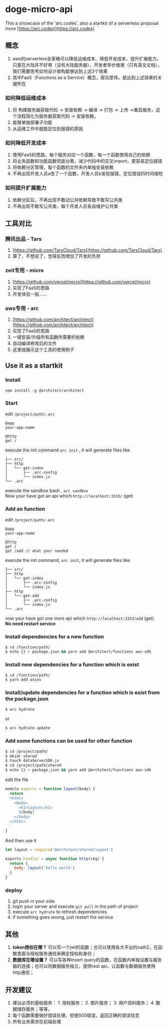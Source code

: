 # doge-micro-api
This a showcase of the 'arc.codes', also a startkit of a serverless proposal  
more [https://arc.codes](https://arc.codes)

## 概念
1. aws的serverless全家桶可以降低运维成本、降低开发成本、提升扩展能力。只是在大陆并不好用（没有大陆服务器），开发者举步维艰（只有英文文档），我们需要思考如何设计架构能够达到上述3个效果
2. 其中FaaS（Functions as a Service）概念，居功至伟，是达到上述效果的关键所在

### 如何降低运维成本
1. 将 构建服务器获取代码 -> 安装依赖 -> 编译 -> 打包 -> 上传 ->重启服务，这个流程简化为服务器获取代码 -> 安装依赖。
2. 能够单独部署子功能
3. 从运维工作中就能定位到报错的原因

### 如何降低开发成本
1. 使用FaaS的思路，每个服务对应一个函数，每一个函数使用自己的依赖
2. 将业务函数和功能函数彻底分离，减少代码中的交叉import，更容易定位报错
3. 将依赖分区管理，每个函数的文件夹内单独安装依赖
4. 不再出现开发人员a改了一个函数，开发人员b发现报错，定位错误的时间缩短

### 如何提升扩展能力
1. 依赖分区后，不再出现不敢动公共依赖导致不敢写公共类
2. 不再出现不敢写公共类，每个开发人员各自维护公共类

## 工具对比
### 腾讯出品 - Tars
1. [https://github.com/TarsCloud/Tars](https://github.com/TarsCloud/Tars)
2. 算了，不想说了，觉得反而增加了开发的负担

### zeit专用 - micro
1. [https://github.com/vercel/micro](https://github.com/vercel/micro)
2. 实现了FaaS的思路
3. 开发体验一般……

### aws专用 - arc
1. [https://github.com/architect/architect](https://github.com/architect/architect)
2. 实现了FaaS的思路
3. 一键安装/升级所有函数所需要的依赖
4. 自动编译修改后的文件
5. 这里就展示这个工具的使用例子

## Use it as a startkit
### Install
`npm install -g @architect/architect`

### Start
edit `/project/path/.arc`
```text
@app
your-app-name

@http
get /
```
execute the init command   `arc init`  , it will generate files like
```text
├── src/
├── http
│   └── get-index
│       ├── .arc-config
│       └── index.js
└── .arc
```
execute the sandbox bash  , `arc sandbox`  
Now your have got an api which `http://localhost:3333/` (get)
### Add an function
edit `/project/path/.arc`
```text
@app
your-app-name

@http
get /
get /add // what your needed
```
execute the init command, `arc init`, it will generate files like
```text
├── src/
├── http
│   └── get-index
│       ├── .arc-config
│       └── index.js
├── http
│   └── get-add
│       ├── .arc-config
│       └── index.js
└── .arc
```
now your have got one more api which `http://localhost:3333/add` (get)  
**No need restart service**

### Install dependencies for a new function
```bash
$ cd /function/path/
$ echo {} > package.json && yarn add @architect/functions aws-sdk
```

### Install new dependencies for a function which is exist
```bash
$ cd /function/path/
$ yarn add axios
```

### Install/update dependencies for a function which is exist from the package.json
```bash
$ arc hydrate
```

or

```bash
$ arc hydrate update
```
### Add some functions can be used for other function
```bash
$ cd /project/path/
$ mkidr shared
$ touch dataServerSDK.js
$ cd /project/path/shared
$ echo {} > package.json && yarn add @architect/functions aws-sdk
```
edit the file
```javascript
module.exports = function layout(body) {
  return `
  <html>
    <body>
      <h1>layout</h1>
      ${body}
    </body>
  </html>
  `
}
```

And then use it
```javascript
let layout = require('@architect/shared/layout')

exports.handler = async function http(req) {
  return {
    body: layout('hello world')
  }
}
```

### deploy
1. git push in your side
2. login your server and execute `git pull` in the path of project
3. execute `arc hydrate` to refresh dependencies
4. if something goes wrong, just restart the service

## 其他
1. **token授权在哪？** 可以写一个jwt的函数；也可以使用各大平台的oath2，在函数里面与授权服务通信来确定授权和身份；
2. **数据库在哪设置？** 可以写各种insert query的函数，在函数内单独设置与服务器的连接；也可以将数据服务独立，提供rest api，让函数与数据服务使用http通信；

## 开发建议
1. 建议必须的基础服务： 1. 授权服务； 2. 图片服务； 3. 用户资料服务； 4. 数据储存服务；等等，
2. 每个函数需要做好错误处理，拒绝500错误，返回正确的错误信息
3. 所有业务需求在前端处理

